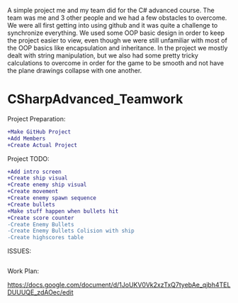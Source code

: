 A simple project me and my team did for the C# advanced course. The team was me and 3 other people and we had a few obstacles to overcome. We were all first getting into using github and it was quite a challenge to synchronize everything. We used some OOP basic design in order to keep the project easier to view, even though we were still unfamiliar with most of the OOP basics like encapsulation and inheritance. In the project we mostly dealt with string manipulation, but we also had some pretty tricky calculations to overcome in order for the game to be smooth and not have the plane drawings collapse with one another. 


# CSharpAdvanced_Teamwork

Project Preparation:
```diff
+Make GitHub Project
+Add Members
+Create Actual Project
```

Project TODO:
```diff
+Add intro screen
+Create ship visual
+Create enemy ship visual
+Create movement
+Create enemy spawn sequence
+Create bullets
+Make stuff happen when bullets hit
+Create score counter
-Create Enemy Bullets
-Create Enemy Bullets Colision with ship
-Create highscores table
```

ISSUES:
```diff


```

Work Plan:

https://docs.google.com/document/d/1JoUKV0Vk2xzTxQ7tyebAe_qjbh4TELDUUUQE_zdAOec/edit
